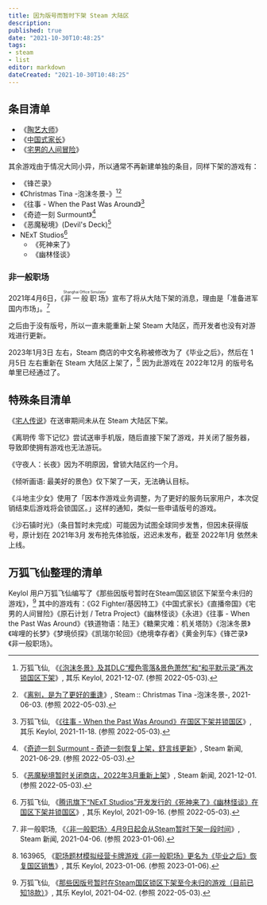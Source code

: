 ```yaml
---
title: 因为版号而暂时下架 Steam 大陆区
description:
published: true
date: "2021-10-30T10:48:25"
tags:
- steam
- list
editor: markdown
dateCreated: "2021-10-30T10:48:25"
---
```


## 条目清单

+   《[陶艺大师](/game/陶艺大师.md)》
+   《[中国式家长](/game/中国式家长.md)》
+   《[宅男的人间冒险](/game/宅男的人间冒险.md)》

其余游戏由于情况大同小异，所以通常不再新建单独的条目，同样下架的游戏有：

+   《锋芒录》
+   《Christmas Tina -泡沫冬景-》[^t770595][^65441]
+   《往事 - When the Past Was Around》[^t765751]
+   《奇迹一刻 Surmount》[^1089630]
+   《恶魔秘境》(Devil's Deck)[^1093320]
+   NExT Studios[^749267]
    +   《死神来了》
    +   《幽林怪谈》

[^t770595]: 万狐飞仙, 《[《泡沫冬景》及其DLC“樱色零落&景色萧然”和“和平默示录”再次锁国区下架](https://keylol.com/t770595-1-1)》, 其乐 Keylol, 2021-12-07. (参照 2022-05-03).

[^65441]: 《[离别，是为了更好的重逢](https://steamcommunity.com/games/1049100/announcements/detail/3030339834982865441)》, Steam :: Christmas Tina -泡沫冬景-, 2021-06-03. (参照 2022-05-03).

[^t765751]: 万狐飞仙, 《[《往事 - When the Past Was Around》在国区下架并锁国区](https://keylol.com/t765751-1-1)》, 其乐 Keylol, 2021-11-18. (参照 2022-05-03).

[^1089630]: 《[奇迹一刻 Surmount - 奇迹一刻恢复上架，舒言线更新](https://store.steampowered.com/news/app/1089630/view/2993187041065290965)》, Steam 新闻, 2021-06-29. (参照 2022-05-03).

[^1093320]: 《[恶魔秘境暂时关闭商店，2022年3月重新上架](https://store.steampowered.com/news/app/1093320/view/3145198100871802222)》, Steam 新闻, 2021-12-01. (参照 2022-05-03).

[^749267]: 万狐飞仙, 《[腾讯旗下“NExT Studios”开发发行的《死神来了》《幽林怪谈》在国区下架并锁国区](https://keylol.com/t749267-1-1)》, 其乐 Keylol, 2021-09-16. (参照 2022-05-03).

<!--
+ [锋芒录](/game/锋芒录.md)
-->

### 非一般职场

2021年4月6日，《<ruby>非一般职场<rp>(</rp><rt>Shanghai Office Simulator</rt><rp>)</rp></ruby>》宣布了将从大陆下架的消息，理由是「准备进军国内市场」。[^pkDBk]

[^pkDBk]: 非一般职场, 《[〈非一般职场〉4月9日起会从Steam暂时下架一段时间](https://archive.ph/pkDBk "https://store.steampowered.com/news/app/1163140/view/2996557131253841521?l=schinese")》, Steam 新闻, 2021-04-06. (参照 2023-01-06).

之后由于没有版号，所以一直未能重新上架 Steam 大陆区，而开发者也没有对游戏进行更新。

2023年1月3日 左右，Steam 商店的中文名称被修改为了《毕业之后》，然后在 1月5日 左右重新在 Steam 大陆区上架了，[^Ypr27] 因为此游戏在 2022年12月 的版号名单里已经通过了。

[^Ypr27]: 163965, 《[职场题材模拟经营卡牌游戏《非一般职场》更名为《毕业之后》恢复国区销售](https://archive.is/Ypr27 "https://keylol.com/t863867-1-1")》, 其乐 Keylol, 2023-01-06. (参照 2023-01-06).

## 特殊条目清单

《[宅人传说](/game/宅人传说.md)》在送审期间未从在 Steam 大陆区下架。

《离玥传 零下记忆》尝试送审手机版，随后直接下架了游戏，并关闭了服务器，导致即使拥有游戏也无法游玩。

《守夜人：长夜》因为不明原因，曾锁大陆区约一个月。

《倾听画语: 最美好的景色》仅下架了一天，无法确认目标。

《斗地主少女》使用了「因本作游戏业务调整，为了更好的服务玩家用户，本次促销结束后游戏将会锁国区。」这样的通知，类似一些申请版号的游戏。

<!--
《[沙石镇时光](/game/沙石镇时光.md)》
-->

《沙石镇时光》（条目暂时未完成）可能因为试图全球同步发售，但因未获得版号，原计划在 2021年3月 发布抢先体验版，迟迟未发布，截至 2022年1月 依然未上线。

## 万狐飞仙整理的清单

Keylol 用户万狐飞仙编写了《那些因版号暂时在Steam国区锁区下架至今未归的游戏》，[^t701382] 其中的游戏有：《G2 Fighter/基因特工》《中国式家长》《直播帝国》《宅男的人间冒险》《原石计划 / Tetra Project》《幽林怪谈》《永进》《往事 - When the Past Was Around》《铁道物语：陆王》《糖果灾难：机关塔防》《泡沫冬景》《哞哩的长梦》《梦境侦探》《凯瑞尔轮回》《绝境幸存者》《黄金列车》《锋芒录》《非一般职场》。

[^t701382]: 万狐飞仙, 《[那些因版号暂时在Steam国区锁区下架至今未归的游戏（目前已知18款）](https://keylol.com/t701382-1-1)》, 其乐 Keylol, 2021-04-02. (参照 2022-05-03).
